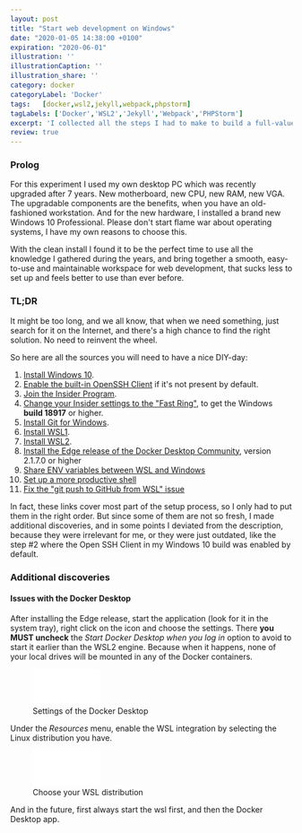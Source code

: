 ```yaml
---
layout: post
title: "Start web development on Windows"
date: "2020-01-05 14:38:00 +0100"
expiration: "2020-06-01"
illustration: ''
illustrationCaption: ''
illustration_share: ''
category: docker
categoryLabel: 'Docker'
tags:   [docker,wsl2,jekyll,webpack,phpstorm]
tagLabels: ['Docker','WSL2','Jekyll','Webpack','PHPStorm']
excerpt: 'I collected all the steps I had to make to build a full-value development environment.'
review: true
---
```


### Prolog

For this experiment I used my own desktop PC which was recently upgraded after 7 years. New motherboard, new CPU, new 
RAM, new VGA. The upgradable components are the benefits, when you have an old-fashioned workstation. And for the new
hardware, I installed a brand new Windows 10 Professional. Please don't start flame war about operating systems, I 
have my own reasons to choose this. 

With the clean install I found it to be the perfect time to use all the knowledge I gathered during the years, and bring 
together a smooth, easy-to-use and maintainable workspace for web development, that sucks less to set up and feels better
to use than ever before.

### TL;DR

It might be too long, and we all know, that when we need something, just search for it on the Internet, and there's a high chance 
to find the right solution. No need to reinvent the wheel.

So here are all the sources you will need to have a nice DIY-day:

1. <a href="https://www.microsoft.com/en-gb/software-download/windows10ISO" target="_blank">Install Windows 10</a>.
2. <a href="https://winaero.com/blog/enable-openssh-client-windows-10/" target="_blank">Enable the built-in OpenSSH Client</a> if it's not present by default.
3. <a href="https://insider.windows.com/en-us/" target="_blank">Join the Insider Program</a>.
4. <a href="https://www.windowscentral.com/how-switch-between-fast-and-slow-rings-windows-10-insider-preview" target="_blank">Change your Insider settings to the "Fast Ring"</a>, to get the Windows **build 18917** or higher. 
5. <a href="https://gitforwindows.org/" target="_blank">Install Git for Windows</a>.
6. <a href="https://docs.microsoft.com/en-us/windows/wsl/install-win10" target="_blank">Install WSL1</a>.
7. <a href="https://docs.microsoft.com/en-us/windows/wsl/wsl2-install" target="_blank">Install WSL2</a>. 
8. <a href="https://docs.docker.com/docker-for-windows/edge-release-notes/" target="_blank">Install the Edge release of the Docker Desktop Community</a>, version 2.1.7.0 or higher
9. <a href="https://devblogs.microsoft.com/commandline/share-environment-vars-between-wsl-and-windows/" target="_blank">Share ENV variables between WSL and Windows</a>
10. <a href="https://blog.joaograssi.com/windows-subsystem-for-linux-with-oh-my-zsh-conemu/" target="_blank">Set up a more productive shell</a>
11. <a href="https://blog.anaisbetts.org/using-github-credentials-in-wsl2/" target="_blank">Fix the "git push to GitHub from WSL" issue</a>

In fact, these links cover most part of the setup process, so I only had to put them in the right order. But since some of them are
not so fresh, I made additional discoveries, and in some points I deviated from the description, because they were 
irrelevant for me, or they were just outdated, like the step #2 where the Open SSH Client in my Windows 10 build was enabled by default. 

### Additional discoveries

#### Issues with the Docker Desktop

After installing the Edge release, start the application (look for it in the system tray), right click on the icon and
choose the settings. There **you MUST uncheck** the _Start Docker Desktop when you log in_ option to avoid to start it
earlier than the WSL2 engine. Because when it happens, none of your local drives will be mounted in any of the Docker containers.

<figure class="a-illustration">
    <img class="a-illustration__image" src="/assets/img/post-illustration-placeholder.jpg" data-src="/assets/img/blog/2020/docker/start-web-development-on-windows/docker-desktop.png">
    <figcaption class="a-illustration__caption">Settings of the Docker Desktop</figcaption>
</figure>

Under the _Resources_ menu, enable the WSL integration by selecting the Linux distribution you have.  

<figure class="a-illustration">
    <img class="a-illustration__image" src="/assets/img/post-illustration-placeholder.jpg" data-src="/assets/img/blog/2020/docker/start-web-development-on-windows/docker-desktop-2.png">
    <figcaption class="a-illustration__caption">Choose your WSL distribution</figcaption>
</figure>

And in the future, first always start the wsl first, and then the Docker Desktop app.
